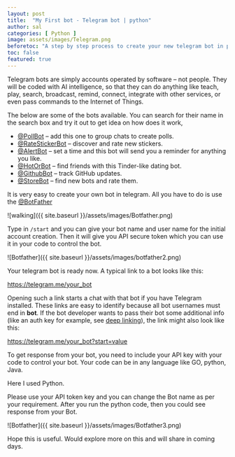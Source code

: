 ```yaml
---
layout: post
title:  "My First bot - Telegram bot | python"
author: sal
categories: [ Python ]
image: assets/images/Telegram.png
beforetoc: "A step by step process to create your new telegram bot in python"
toc: false
featured: true
---
```


Telegram bots are simply  accounts operated by software – not people. They will be coded with AI intelligence, so that they can do anything like teach, play, search, broadcast, remind, connect, integrate with other services, or even pass commands to the Internet of Things.

The below are some of the bots available. You can search for their name in the search box and try it out to get idea on how does it work,

- [@PollBot](https://telegram.me/pollbot) – add this one to group chats to create polls.
- [@RateStickerBot](https://telegram.me/pollbot) – discover and rate new stickers.
- [@AlertBot](https://telegram.me/pollbot) – set a time and this bot will send you a reminder for anything you like.
- [@HotOrBot](https://telegram.me/pollbot) – find friends with this Tinder-like dating bot.
- [@GithubBot](https://telegram.me/githubbot) – track GitHub updates.
- [@StoreBot](https://telegram.me/githubbot) – find new bots and rate them.

It is very easy to create your own bot in telegram. All you have to do is use the [@BotFather](https://telegram.me/botfather)

![walking]({{ site.baseurl }}/assets/images/Botfather.png)

Type in `/start` and you can give your bot name and user name for the initial account creation. Then it will give you API secure token which you can use it in your code to control the bot.

![Botfather]({{ site.baseurl }}/assets/images/botfather2.png)

Your telegram bot is ready now.  A typical link to a bot looks like this:

<a href="https://telegram.me/your_bot">https://telegram.me/your_bot</a>


<p>Opening such a link starts a chat with that bot if you have Telegram installed. These links are easy to identify because all bot usernames must end in <strong>bot</strong>. If the bot developer wants to pass their bot some additional info (like an auth key for example, see <a href="https://core.telegram.org/bots#deep-linking">deep linking</a>), the link might also look like this:</p>

<p><a href="https://telegram.me/your_bot?start=value">https://telegram.me/your_bot?start=value</a></p>

<p>To get response from
your bot, you need to include your API key with your code to control your bot.
Your code can be in any language like GO, python, Java.</p>

<p>Here I used Python.</p>

<p><script src="https://gist.github.com/Dimension8d/59a6e97074a876f0edc85b3d13fa7673.js"></script></p>

<p>Please use your API token key and you can change the Bot name as per your requirement.  After you run the python code, then you could see response from your Bot. </p>

![Botfather]({{ site.baseurl }}/assets/images/Botfather3.png)

Hope this is useful. Would explore more on this and will share in coming days.